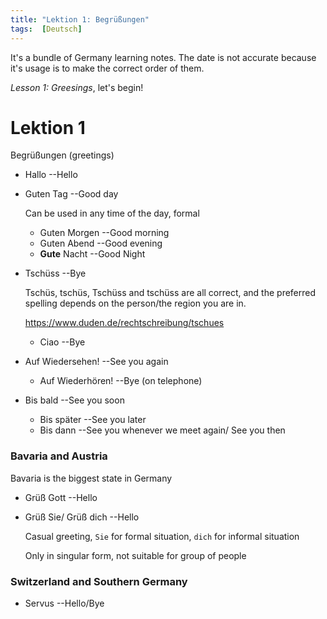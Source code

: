 ```yaml
---
title: "Lektion 1: Begrüßungen"
tags:  [Deutsch]
---
```


It's a bundle of Germany learning notes. The date is not accurate because it's usage is to make the correct order of them.

*Lesson 1: Greesings*, let's begin!

<!--more-->

# Lektion 1

Begrüßungen (greetings)

- Hallo --Hello

- Guten Tag --Good day

  Can be used in any time of the day, formal

  - Guten Morgen --Good morning
  - Guten Abend --Good evening
  - **Gute** Nacht --Good Night

- Tschüss --Bye

  Tschüs, tschüs, Tschüss and tschüss are all correct, and the preferred spelling depends on the person/the region you are in.

  https://www.duden.de/rechtschreibung/tschues

  - Ciao --Bye

- Auf Wiedersehen! --See you again

  - Auf Wiederhören! --Bye (on telephone)

- Bis bald --See you soon

  - Bis später --See you later
  - Bis dann --See you whenever we meet again/ See you then

### Bavaria and Austria

Bavaria is the biggest state in Germany

- Grüß Gott --Hello

- Grüß Sie/ Grüß dich --Hello

  Casual greeting, `Sie` for formal situation, `dich` for informal situation

  Only in singular form, not suitable for group of people

### Switzerland and Southern Germany

- Servus --Hello/Bye

